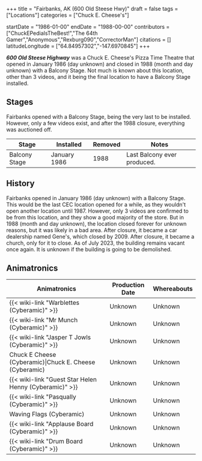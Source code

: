+++
title = "Fairbanks, AK (600 Old Steese Hwy)"
draft = false
tags = ["Locations"]
categories = ["Chuck E. Cheese's"]


startDate = "1986-01-00"
endDate = "1988-00-00"
contributors = ["ChuckEPediaIsTheBest!","The 64th Gamer","Anonymous","Rexburg090","CorrectorMan"]
citations = []
latitudeLongitude = ["64.84957302","-147.6970845"]
+++

***600 Old Steese Highway*** was a Chuck E. Cheese's Pizza Time Theatre that opened in January 1986 (day unknown) and closed in 1988 (month and day unknown) with a Balcony Stage. Not much is known about this location, other than 3 videos, and it being the final location to have a Balcony Stage installed.

## Stages

Fairbanks opened with a Balcony Stage, being the very last to be installed. However, only a few videos exist, and after the 1988 closure, everything was auctioned off.

| Stage         | Installed    | Removed | Notes                       |
|---------------|--------------|---------|-----------------------------|
| Balcony Stage | January 1986 | 1988    | Last Balcony ever produced. |

## History

Fairbanks opened in January 1986 (day unknown) with a Balcony Stage. This would be the last CEC location opened for a while, as they wouldn't open another location until 1987. However, only 3 videos are confirmed to be from this location, and they show a good majority of the store. But in 1988 (month and day unknown), the location closed forever for unknown reasons, but it was likely in a bad area. After closure, it became a car dealership named Gene's, which closed by 2009. After closure, it became a church, only for it to close. As of July 2023, the building remains vacant once again. It is unknown if the building is going to be demolished.

## Animatronics

| Animatronics                                                 | Production Date | Whereabouts |
|--------------------------------------------------------------|-----------------|-------------|
| {{< wiki-link "Warblettes (Cyberamic)" >}}             | Unknown         | Unknown     |
| {{< wiki-link "Mr Munch (Cyberamic)" >}}               | Unknown         | Unknown     |
| {{< wiki-link "Jasper T Jowls (Cyberamic)" >}}         | Unknown         | Unknown     |
| Chuck E Cheese (Cyberamic)\|Chuck E. Cheese (Cyberamic)      | Unknown         | Unknown     |
| {{< wiki-link "Guest Star Helen Henny (Cyberamic)" >}} | Unknown         | Unknown     |
| {{< wiki-link "Pasqually (Cyberamic)" >}}              | Unknown         | Unknown     |
| Waving Flags (Cyberamic)                                     | Unknown         | Unknown     |
| {{< wiki-link "Applause Board (Cyberamic)" >}}         | Unknown         | Unknown     |
| {{< wiki-link "Drum Board (Cyberamic)" >}}             | Unknown         | Unknown     |